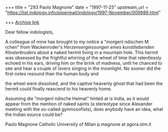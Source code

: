 +++
title = "293 Paolo Magnone"
date = "1997-11-25"
upstream_url = "https://list.indology.info/pipermail/indology/1997-November/009989.html"

+++
[Archive link](https://list.indology.info/pipermail/indology/1997-November/009989.html)

Dear fellow indologists,

A colleague of mine has brought to my notice a "morgenl ndischen
M rchen" from Wackenroder's *Herzensergiessungen eines kunstliebenden
Klosterbruders* about a naked hermit living in a mountain hole. This
hermit was obsessed by the frightful whirring of the wheel of time that
relentlessly echoed in his ears, driving him on the brink of madness,
until he chanced to see and hear a couple of lovers singing in the
moonlight. No sooner did the first notes resound than the human body and

the
wheel were dissolved, and the captive heavenly ghost that had been the
hermit could finally reascend to his heavenly home.

Assuming die "morgenl ndische Heimat" hinted at is India, as it would
appear from the mention of naked saints (a stereotype since Alexander
meeting with the so-called gymnosofists), does anybody have an idea,
what the Indian source could be?


 Paolo Magnone
 Catholic University of Milan
 p.magnone at agora.stm.it



